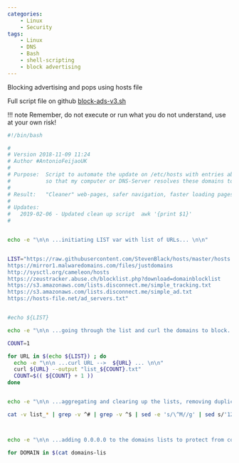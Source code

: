 ```yaml
---
categories:
    - Linux
    - Security
tags:
    - Linux
    - DNS
    - Bash
    - shell-scripting
    - block advertising
---
```


Blocking advertising and pops using hosts file

Full script file on github [block-ads-v3.sh](https://github.com/AntonioFeijaoUK/www.antoniocloud.com/blob/master/docs/linux/block-ads-v3.sh)

!!! note
    Remember, do not execute or run what you do not understand, use at your own risk!

```sh
#!/bin/bash

#
# Version 2018-11-09 11:24
# Author #AntonioFeijaoUK
#
# Purpose:	Script to automate the update on /etc/hosts with entries about malicious or advertising domains sites,
# 			so that my computer or DNS-Server resolves these domains to 0.0.0.0, therefore avoiding/blocking the connection.
#
# Result:	"Cleaner" web-pages, safer navigation, faster loading pages as the extra mess/ads will not download.
#
# Updates:
#   2019-02-06 - Updated clean up script  awk '{print $1}'
#


echo -e "\n\n ...initiating LIST var with list of URLs... \n\n"


LIST="https://raw.githubusercontent.com/StevenBlack/hosts/master/hosts
https://mirror1.malwaredomains.com/files/justdomains
http://sysctl.org/cameleon/hosts
https://zeustracker.abuse.ch/blocklist.php?download=domainblocklist
https://s3.amazonaws.com/lists.disconnect.me/simple_tracking.txt
https://s3.amazonaws.com/lists.disconnect.me/simple_ad.txt
https://hosts-file.net/ad_servers.txt"


#echo ${LIST}

echo -e "\n\n ...going through the list and curl the domains to block... \n\n"

COUNT=1

for URL in $(echo ${LIST}) ; do
  echo -e "\n\n ...curl URL -->  ${URL} ... \n\n"
  curl ${URL} --output "list_${COUNT}.txt"
  COUNT=$(( ${COUNT} + 1 ))
done


echo -e "\n\n ...aggregating and clearing up the lists, removing duplicates... \n\n"

cat -v list_* | grep -v ^# | grep -v ^$ | sed -e 's/\^M//g' | sed s/'127.0.0.1'//g | sed s/'0.0.0.0'//g |  awk '{print $1}' | sed 's/[[:blank:]]//g' | sort | uniq | sort > domains-list-to-block.txt



echo -e "\n\n ...adding 0.0.0.0 to the domains lists to protect from connection to the real IP... \n\n"

for DOMAIN in $(cat domains-lis
```

